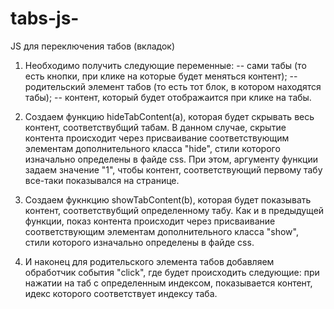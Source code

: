 # tabs-js-

JS для переключения табов (вкладок)

1. Необходимо получить следующие переменные: 
-- сами табы (то есть кнопки, при клике на которые будет меняться контент);
-- родительский элемент табов (то есть тот блок, в котором находятся табы);
-- контент, который будет отображаится при клике на табы.

2. Создаем функцию hideTabContent(a), которая будет скрывать весь контент, соответствубщий табам. В данном случае, скрытие контента происходит через присваивание соответствующим элементам дополнительного класса "hide", стили которого изначально определены в файде css.
При этом, аргументу функции задаем значение "1", чтобы контент, соответствующий первому табу все-таки показывался на странице.

3. Создаем фукнкцию showTabContent(b), которая будет показывать контент, соответствубщий определенному табу. Как и в предыдущей функции, показ контента происходит через присваивание соответствующим элементам дополнительного класса "show", стили которого изначально определены в файде css.

4. И наконец для родительского элемента табов добавляем обработчик события "click", где будет происходить следующие: при нажатии на таб с определенным индексом, показывается контент, идекс которого соответствует индексу таба.
